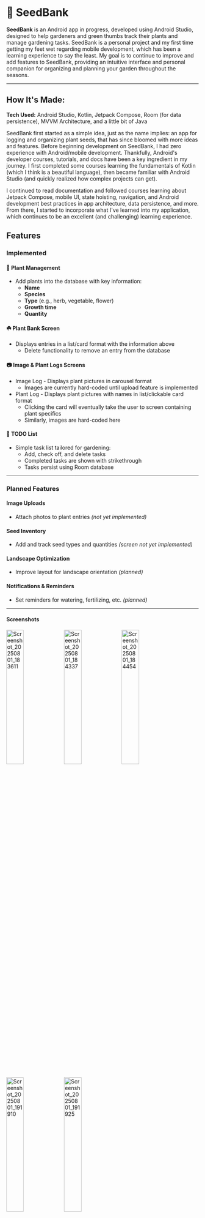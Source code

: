 # 🌱 SeedBank

**SeedBank** is an Android app in progress, developed using Android Studio, designed to help gardeners and green thumbs track their plants and manage gardening tasks. SeedBank is a personal project and my first time getting my feet wet regarding mobile development, which has been a learning experience to say the least. My goal is to continue to improve and add features to SeedBank, providing an intuitive interface and personal companion for organizing and planning your garden throughout the seasons. 

---

## How It's Made:
**Tech Used:** Android Studio, Kotlin, Jetpack Compose, Room (for data persistence), MVVM Architecture, and a little bit of Java 

SeedBank first started as a simple idea, just as the name implies: an app for logging and organizing plant seeds, that has since bloomed with more ideas and features. Before beginning development on SeedBank, I had zero experience with Android/mobile development. Thankfully, Android's developer courses, tutorials, and docs have been a key ingredient in my journey. I first completed some courses learning the fundamentals of Kotlin (which I think is a beautiful language), then became familiar with Android Studio (and quickly realized how complex projects can get).

I continued to read documentation and followed courses learning about Jetpack Compose, mobile UI, state hoisting, navigation, and Android development best practices in app architecture, data persistence, and more. From there, I started to incorporate what I've learned into my application, which continues to be an excellent (and challenging) learning experience.


## Features

### Implemented

#### 🌿 Plant Management
- Add plants into the database with key information:
  - **Name**
  - **Species**
  - **Type** (e.g., herb, vegetable, flower)
  - **Growth time**
  - **Quantity**

#### ☘️ Plant Bank Screen
- Displays entries in a list/card format with the information above
  - Delete functionality to remove an entry from the database

#### 📷 Image & Plant Logs Screens
- Image Log - Displays plant pictures in carousel format
  - Images are currently hard-coded until upload feature is implemented
- Plant Log - Displays plant pictures with names in list/clickable card format
  - Clicking the card will eventually take the user to screen containing plant specifics
  - Similarly, images are hard-coded here

#### 📝 TODO List
- Simple task list tailored for gardening:
  - Add, check off, and delete tasks
  - Completed tasks are shown with strikethrough
  - Tasks persist using Room database

---

### Planned Features

#### Image Uploads
- Attach photos to plant entries *(not yet implemented)*

#### Seed Inventory
- Add and track seed types and quantities *(screen not yet implemented)*

#### Landscape Optimization
- Improve layout for landscape orientation *(planned)*

#### Notifications & Reminders
- Set reminders for watering, fertilizing, etc. *(planned)*

---

#### Screenshots
<img width="30%" alt="Screenshot_20250801_183611" src="https://github.com/user-attachments/assets/82936832-7103-4aca-86d4-aa93840f329e" /><img width="30%" alt="Screenshot_20250801_184337" src="https://github.com/user-attachments/assets/5a05af1c-bae4-4d40-b3d1-6ff2d702c6b7" /><img width="30%" alt="Screenshot_20250801_184454" src="https://github.com/user-attachments/assets/eead3ef5-cb89-433e-91f4-736cc5c7dcf1" />
<img width="30%" alt="Screenshot_20250801_191910" src="https://github.com/user-attachments/assets/b70b0122-f2fb-4d8e-aba9-45aaaf5908b2" /><img width="30%" alt="Screenshot_20250801_191925" src="https://github.com/user-attachments/assets/c8dae6e7-f485-45d9-aaf0-b10a43d44468" />

---
#### Brief Demo of TODOs
![Animation](https://github.com/user-attachments/assets/89e7bf96-c2a5-4160-bae7-97981cc449df)


---
## Getting Started

> This app is still under development and not yet published to the Play Store.

To run:

1. Clone the repository
2. Open in **Android Studio**
3. Build and run on an emulator or device with Android SDK 24+

---

## Roadmap

- [ ] Plant image uploads
- [ ] Seed inventory screen
- [ ] Landscape UI improvements
- [ ] Search & filter for plants
- [ ] Cloud sync via Firebase
- [ ] Calendar view for planting schedule

---

## Contributing

This is a personal learning project, but contributions and feedback are more than welcome! Feel free to open an issue or submit a pull request.

